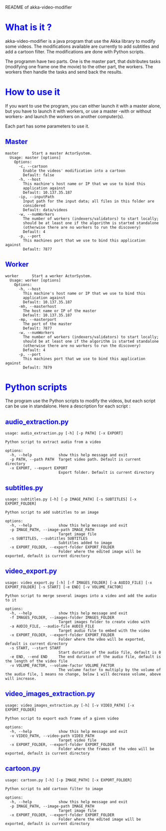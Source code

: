 README of akka-video-modifier

# <font color="blue"> What is it ?</font>

akka-video-modifier is a java program that use the Akka library to modify some videos. The modifications available are currently to add subtitles and add a cartoon filter. The modifications are done with Python scripts.

The programm have two parts. One is the master part, that dsitributes tasks (modifying one frame one the movie) to the other part, the workers. The workers then handle the tasks and send back the results.


# <font color="blue"> How to use it</font>

If you want to use the program, you can either launch it with a master alone, but you have to launch it with workers, or use a master -with or without workers-  and launch the workers on another computer(s).

Each part has some parameters to use it.

## <font color="blue"> Master </font>

```
master      Start a master ActorSystem.
  Usage: master [options]
    Options:
      -c, --cartoon
        Enable the videos' modification into a cartoon
        Default: false
      -h, --host
        This machine's host name or IP that we use to bind this 
        application against
        Default: 10.137.35.187
      -ip, --inputPath
        Input path for the input data; all files in this folder are 
        considered 
        Default: data/videos
      -w, --numWorkers
        The number of workers (indexers/validators) to start locally; 
        should be at least one if the algorithm is started standalone 
        (otherwise there are no workers to run the discovery)
        Default: 4
      -p, --port
        This machines port that we use to bind this application against
        Default: 7877
```


## <font color="blue"> Worker </font>

```
worker      Start a worker ActorSystem.
  Usage: worker [options]
    Options:
      -h, --host
        This machine's host name or IP that we use to bind this 
        application against
        Default: 10.137.35.187
      -mh, --masterhost
        The host name or IP of the master
        Default: 10.137.35.187
      -mp, --masterport
        The port of the master
        Default: 7877
      -w, --numWorkers
        The number of workers (indexers/validators) to start locally; 
        should be at least one if the algorithm is started standalone 
        (otherwise there are no workers to run the discovery)
        Default: 4
      -p, --port
        This machines port that we use to bind this application against
        Default: 7879
```

# <font color="blue"> Python scripts</font>

The program use the Python scripts to modify the videos, but each script can be use in standalone. Here a description for each script :

## <font color="blue"> audio_extraction.py </font>
```
usage: audio_extraction.py [-h] [-p PATH] [-x EXPORT]

Python script to extract audio from a video

options:
  -h, --help            show this help message and exit
  -p PATH, --path PATH  Target video path. Default is current directory
  -x EXPORT, --export EXPORT
                        Export folder. Default is current directory
```

## <font color="blue"> subtitles.py </font>

```
usage: subtitles.py [-h] [-p IMAGE_PATH] [-s SUBTITLES] [-x EXPORT_FOLDER]

Python script to add subtitles to an image

options:
  -h, --help            show this help message and exit
  -p IMAGE_PATH, --image-path IMAGE_PATH
                        Target image file
  -s SUBTITLES, --subtitles SUBTITLES
                        Subtitles added to image
  -x EXPORT_FOLDER, --export-folder EXPORT_FOLDER
                        Folder where the edited image will be exported, default is current directory
```

## <font color="blue"> video_export.py </font>

```
usage: video_export.py [-h] [-f IMAGES_FOLDER] [-a AUDIO_FILE] [-x EXPORT_FOLDER] [-s START] [-e END] [-v VOLUME_FACTOR]

Python script to merge several images into a video and add the audio to it

options:
  -h, --help            show this help message and exit
  -f IMAGES_FOLDER, --images-folder IMAGES_FOLDER
                        Target images folder to create video with
  -a AUDIO_FILE, --audio-file AUDIO_FILE
                        Target audio file to embed with the video
  -x EXPORT_FOLDER, --export-folder EXPORT_FOLDER
                        Folder where the vdeo will be exported, default is current directory
  -s START, --start START
                        Start duration of the audio file, default is 0
  -e END, --end END     The end duration of the audio file, default is the length of the video file
  -v VOLUME_FACTOR, --volume-factor VOLUME_FACTOR
                        The volume factor to multiply by the volume of the audio file, 1 means no change, below 1 will decrease volume, above will increase.
```

## <font color="blue"> video_images_extraction.py </font>

```
usage: video_images_extraction.py [-h] [-v VIDEO_PATH] [-x EXPORT_FOLDER]

Python script to export each frame of a given video

options:
  -h, --help            show this help message and exit
  -v VIDEO_PATH, --video-path VIDEO_PATH
                        Target video file
  -x EXPORT_FOLDER, --export-folder EXPORT_FOLDER
                        Folder where the frames of the vdeo will be exported, default is current directory
```

## <font color="blue"> cartoon.py </font>
```
usage: cartoon.py [-h] [-p IMAGE_PATH] [-x EXPORT_FOLDER]

Python script to add cartoon filter to image

options:
  -h, --help            show this help message and exit
  -p IMAGE_PATH, --image-path IMAGE_PATH
                        Target image file
  -x EXPORT_FOLDER, --export-folder EXPORT_FOLDER
                        Folder where the edited image will be exported, default is current directory
```